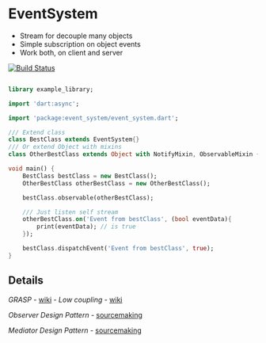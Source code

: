EventSystem
================

-	Stream for decouple many objects
-	Simple subscription on object events
-	Work both, on client and server

[![Build Status](https://travis-ci.org/Rasarts/AvalancheEvents.svg?branch=master)](https://travis-ci.org/Rasarts/AvalancheEvents)

```dart

library example_library;

import 'dart:async';

import 'package:event_system/event_system.dart';

/// Extend class
class BestClass extends EventSystem{}
/// Or extend Object with mixins
class OtherBestClass extends Object with NotifyMixin, ObservableMixin {}

void main() {
    BestClass bestClass = new BestClass();
    OtherBestClass otherBestClass = new OtherBestClass();

    bestClass.observable(otherBestClass);

    /// Just listen self stream
    otherBestClass.on('Event from bestClass', (bool eventData){
        print(eventData); // is true
    });

    bestClass.dispatchEvent('Event from bestClass', true);
}

```

Details
-------

*GRASP* - [wiki](https://en.wikipedia.org/wiki/GRASP) - *Low coupling* - [wiki](https://en.wikipedia.org/wiki/GRASP#Low_coupling)

*Observer Design Pattern* - [sourcemaking](https://sourcemaking.com/design_patterns/observer)

*Mediator Design Pattern* - [sourcemaking](https://sourcemaking.com/design_patterns/mediator)
